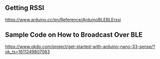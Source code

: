 ## Getting RSSI ##

https://www.arduino.cc/en/Reference/ArduinoBLEBLErssi

## Sample Code on How to Broadcast Over BLE ##

https://www.okdo.com/project/get-started-with-arduino-nano-33-sense/?ok_ts=1611249807083